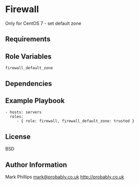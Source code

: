 Firewall
=========

Only for CentOS 7 - set default zone

Requirements
------------


Role Variables
--------------

    firewall_default_zone

Dependencies
------------


Example Playbook
----------------

    - hosts: servers
      roles:
         - { role: firewall, firewall_default_zone: trusted }

License
-------

BSD

Author Information
------------------

Mark Phillips <mark@probably.co.uk>
http://probably.co.uk
